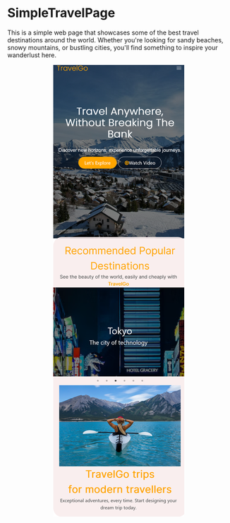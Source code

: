 # SimpleTravelPage
 This is a simple web page that showcases some of the best travel destinations around the world. Whether you're looking for sandy beaches, snowy mountains, or bustling cities, you'll find something to inspire your wanderlust here.
<center><img src="travel-again.png"></center>
